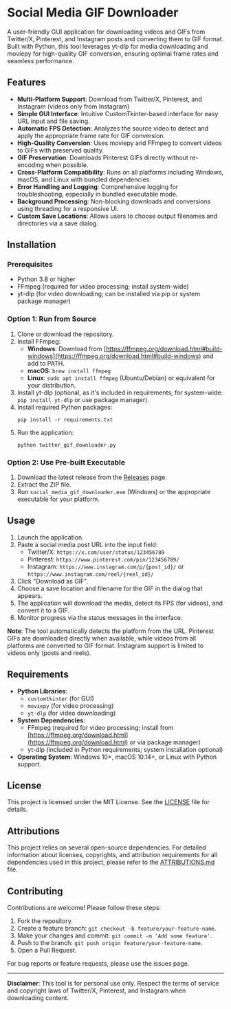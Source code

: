 # Social Media GIF Downloader

A user-friendly GUI application for downloading videos and GIFs from Twitter/X, Pinterest, and Instagram posts and converting them to GIF format. Built with Python, this tool leverages yt-dlp for media downloading and moviepy for high-quality GIF conversion, ensuring optimal frame rates and seamless performance.

## Features

- **Multi-Platform Support**: Download from Twitter/X, Pinterest, and Instagram (videos only from Instagram)
- **Simple GUI Interface**: Intuitive CustomTkinter-based interface for easy URL input and file saving.
- **Automatic FPS Detection**: Analyzes the source video to detect and apply the appropriate frame rate for GIF conversion.
- **High-Quality Conversion**: Uses moviepy and FFmpeg to convert videos to GIFs with preserved quality.
- **GIF Preservation**: Downloads Pinterest GIFs directly without re-encoding when possible.
- **Cross-Platform Compatibility**: Runs on all platforms including Windows, macOS, and Linux with bundled dependencies.
- **Error Handling and Logging**: Comprehensive logging for troubleshooting, especially in bundled executable mode.
- **Background Processing**: Non-blocking downloads and conversions using threading for a responsive UI.
- **Custom Save Locations**: Allows users to choose output filenames and directories via a save dialog.

## Installation

### Prerequisites
- Python 3.8 or higher
- FFmpeg (required for video processing; install system-wide)
- yt-dlp (for video downloading; can be installed via pip or system package manager)

### Option 1: Run from Source
1. Clone or download the repository.
2. Install FFmpeg:
   - **Windows**: Download from [https://ffmpeg.org/download.html#build-windows](https://ffmpeg.org/download.html#build-windows) and add to PATH.
   - **macOS**: `brew install ffmpeg`
   - **Linux**: `sudo apt install ffmpeg` (Ubuntu/Debian) or equivalent for your distribution.
3. Install yt-dlp (optional, as it's included in requirements; for system-wide: `pip install yt-dlp` or use package manager).
4. Install required Python packages:
   ```
   pip install -r requirements.txt
   ```
5. Run the application:
   ```
   python twitter_gif_downloader.py
   ```

### Option 2: Use Pre-built Executable
1. Download the latest release from the [Releases](https://github.com/ax2bboud/social-media-gif-downloader/releases) page.
2. Extract the ZIP file.
3. Run `social_media_gif_downloader.exe` (Windows) or the appropriate executable for your platform.

## Usage

1. Launch the application.
2. Paste a social media post URL into the input field:
   - Twitter/X: `https://x.com/user/status/123456789`
   - Pinterest: `https://www.pinterest.com/pin/123456789/`
   - Instagram: `https://www.instagram.com/p/{post_id}/` or `https://www.instagram.com/reel/{reel_id}/`
3. Click "Download as GIF".
4. Choose a save location and filename for the GIF in the dialog that appears.
5. The application will download the media, detect its FPS (for videos), and convert it to a GIF.
6. Monitor progress via the status messages in the interface.

**Note**: The tool automatically detects the platform from the URL. Pinterest GIFs are downloaded directly when available, while videos from all platforms are converted to GIF format. Instagram support is limited to videos only (posts and reels).


## Requirements

- **Python Libraries**:
  - `customtkinter` (for GUI)
  - `moviepy` (for video processing)
  - `yt-dlp` (for video downloading)
- **System Dependencies**:
  - FFmpeg (required for video processing; install from [https://ffmpeg.org/download.html](https://ffmpeg.org/download.html) or via package manager)
  - yt-dlp (included in Python requirements; system installation optional)
- **Operating System**: Windows 10+, macOS 10.14+, or Linux with Python support.

## License

This project is licensed under the MIT License. See the [LICENSE](LICENSE) file for details.

## Attributions

This project relies on several open-source dependencies. For detailed information about licenses, copyrights, and attribution requirements for all dependencies used in this project, please refer to the [ATTRIBUTIONS.md](ATTRIBUTIONS.md) file.

## Contributing

Contributions are welcome! Please follow these steps:

1. Fork the repository.
2. Create a feature branch: `git checkout -b feature/your-feature-name`.
3. Make your changes and commit: `git commit -m 'Add some feature'`.
4. Push to the branch: `git push origin feature/your-feature-name`.
5. Open a Pull Request.

For bug reports or feature requests, please use the issues page.

---

**Disclaimer**: This tool is for personal use only. Respect the terms of service and copyright laws of Twitter/X, Pinterest, and Instagram when downloading content.
